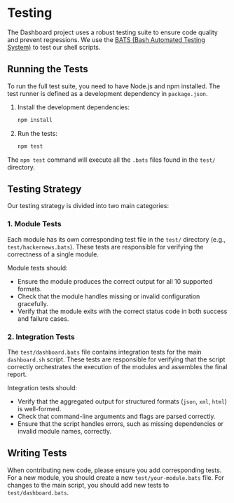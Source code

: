 # Testing

The Dashboard project uses a robust testing suite to ensure code quality and prevent regressions. We use the [BATS (Bash Automated Testing System)](https://github.com/bats-core/bats-core) to test our shell scripts.

## Running the Tests

To run the full test suite, you need to have Node.js and npm installed. The test runner is defined as a development dependency in `package.json`.

1.  Install the development dependencies:

    ```bash
    npm install
    ```

2.  Run the tests:
    ```bash
    npm test
    ```

The `npm test` command will execute all the `.bats` files found in the `test/` directory.

## Testing Strategy

Our testing strategy is divided into two main categories:

### 1. Module Tests

Each module has its own corresponding test file in the `test/` directory (e.g., `test/hackernews.bats`). These tests are responsible for verifying the correctness of a single module.

Module tests should:

- Ensure the module produces the correct output for all 10 supported formats.
- Check that the module handles missing or invalid configuration gracefully.
- Verify that the module exits with the correct status code in both success and failure cases.

### 2. Integration Tests

The `test/dashboard.bats` file contains integration tests for the main `dashboard.sh` script. These tests are responsible for verifying that the script correctly orchestrates the execution of the modules and assembles the final report.

Integration tests should:

- Verify that the aggregated output for structured formats (`json`, `xml`, `html`) is well-formed.
- Check that command-line arguments and flags are parsed correctly.
- Ensure that the script handles errors, such as missing dependencies or invalid module names, correctly.

## Writing Tests

When contributing new code, please ensure you add corresponding tests. For a new module, you should create a new `test/your-module.bats` file. For changes to the main script, you should add new tests to `test/dashboard.bats`.
